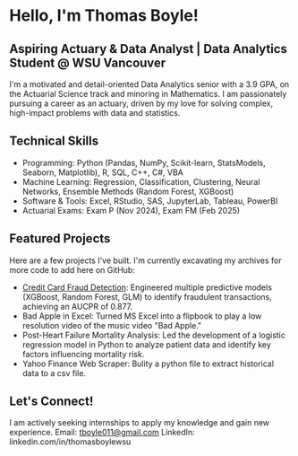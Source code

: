 # Hello, I'm Thomas Boyle!
## Aspiring Actuary & Data Analyst | Data Analytics Student @ WSU Vancouver

I'm a motivated and detail-oriented Data Analytics senior with a 3.9 GPA, on the Actuarial Science track and minoring in Mathematics. I am passionately pursuing a career as an actuary, driven by my love for solving complex, high-impact problems with data and statistics. 

## Technical Skills
* Programming: Python (Pandas, NumPy, Scikit-learn, StatsModels, Seaborn, Matplotlib), R, SQL, C++, C#, VBA
* Machine Learning: Regression, Classification, Clustering, Neural Networks, Ensemble Methods (Random Forest, XGBoost)
* Software & Tools: Excel, RStudio, SAS, JupyterLab, Tableau, PowerBI
* Actuarial Exams: Exam P (Nov 2024), Exam FM (Feb 2025)

## Featured Projects
Here are a few projects I've built. I'm currently excavating my archives for more code to add here on GitHub:
* [Credit Card Fraud Detection](https://github.com/ThomasBoyleWSU/Credit-Fraud-Detection): Engineered multiple predictive models (XGBoost, Random Forest, GLM) to identify fraudulent transactions, achieving an AUCPR of 0.877.
* Bad Apple in Excel: Turned MS Excel into a flipbook to play a low resolution video of the music video "Bad Apple."
* Post-Heart Failure Mortality Analysis: Led the development of a logistic regression model in Python to analyze patient data and identify key factors influencing mortality risk.
* Yahoo Finance Web Scraper: Bulity a python file to extract historical data to a csv file.

## Let's Connect!
I am actively seeking internships to apply my knowledge and gain new experience.
Email: tboyle011@gmail.com
LinkedIn: linkedin.com/in/thomasboylewsu
